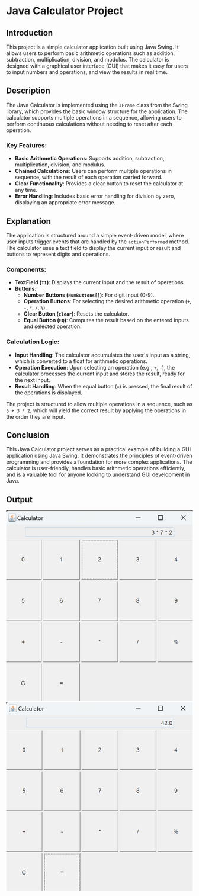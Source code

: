 # Java Calculator Project

## Introduction

This project is a simple calculator application built using Java Swing. It allows users to perform basic arithmetic operations such as addition, subtraction, multiplication, division, and modulus. The calculator is designed with a graphical user interface (GUI) that makes it easy for users to input numbers and operations, and view the results in real time.

## Description

The Java Calculator is implemented using the `JFrame` class from the Swing library, which provides the basic window structure for the application. The calculator supports multiple operations in a sequence, allowing users to perform continuous calculations without needing to reset after each operation.

### Key Features:
- **Basic Arithmetic Operations**: Supports addition, subtraction, multiplication, division, and modulus.
- **Chained Calculations**: Users can perform multiple operations in sequence, with the result of each operation carried forward.
- **Clear Functionality**: Provides a clear button to reset the calculator at any time.
- **Error Handling**: Includes basic error handling for division by zero, displaying an appropriate error message.

## Explanation

The application is structured around a simple event-driven model, where user inputs trigger events that are handled by the `actionPerformed` method. The calculator uses a text field to display the current input or result and buttons to represent digits and operations.

### Components:

- **TextField (`T1`)**: Displays the current input and the result of operations.
- **Buttons**: 
  - **Number Buttons (`NumButtons[]`)**: For digit input (0-9).
  - **Operation Buttons**: For selecting the desired arithmetic operation (`+`, `-`, `*`, `/`, `%`).
  - **Clear Button (`clear`)**: Resets the calculator.
  - **Equal Button (`EQ`)**: Computes the result based on the entered inputs and selected operation.

### Calculation Logic:
- **Input Handling**: The calculator accumulates the user's input as a string, which is converted to a float for arithmetic operations.
- **Operation Execution**: Upon selecting an operation (e.g., `+`, `-`), the calculator processes the current input and stores the result, ready for the next input.
- **Result Handling**: When the equal button (`=`) is pressed, the final result of the operations is displayed.

The project is structured to allow multiple operations in a sequence, such as `5 + 3 * 2`, which will yield the correct result by applying the operations in the order they are input.

## Conclusion

This Java Calculator project serves as a practical example of building a GUI application using Java Swing. It demonstrates the principles of event-driven programming and provides a foundation for more complex applications. The calculator is user-friendly, handles basic arithmetic operations efficiently, and is a valuable tool for anyone looking to understand GUI development in Java.

## Output
![Expression](output/expression.png)
![result](output/result.png)